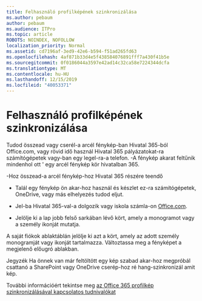 ```yaml
---
title: Felhasználó profilképének szinkronizálása
ms.author: pebaum
author: pebaum
ms.audience: ITPro
ms.topic: article
ROBOTS: NOINDEX, NOFOLLOW
localization_priority: Normal
ms.assetid: cd7196af-3ed9-42e6-b594-f51ad265fd63
ms.openlocfilehash: 4af871b33d4e5f438584076891fff7a430f41b5e
ms.sourcegitcommit: 0f0186044a3597e42ad14c32ca58e7224344dcfa
ms.translationtype: MT
ms.contentlocale: hu-HU
ms.lasthandoff: 12/15/2019
ms.locfileid: "40053371"
---
```

# <a name="sync-a-users-profile-picture"></a>Felhasználó profilképének szinkronizálása

Tudod összead vagy cserél-a arcél fénykép-ban Hivatal 365-ból Office.com, vagy rövid idő használ Hivatal 365 pályázatokat-ra számítógépetek vagy-ban egy legel-ra-a telefon. -A fénykép akarat feltűnik mindenhol ott ' egy arcél fénykép kör hivatalban 365.

-Hoz összead-a arcél fénykép-hoz Hivatal 365 részére teendő

- Talál egy fénykép ön akar-hoz használ és készlet ez-ra számítógépetek, OneDrive, vagy más elhelyezés tudod eljut.

- Jel-ba Hivatal 365-val-a dolgozik vagy iskola számla-on [Office.com](http://www.office.com).

- Jelölje ki a lap jobb felső sarkában lévő kört, amely a monogramot vagy a személy ikonját mutatja.

A saját fiókok ablaktáblán jelölje ki azt a kört, amely az adott személy monogramját vagy ikonját tartalmazza. Változtassa meg a fényképet a megjelenő előugró ablakban.

Jegyzék Ha önnek van már feltöltött egy kép szabad akar-hoz megpróbál csattanó a SharePoint vagy OneDrive cserép-hoz ré hang-szinkronizál amit kép.

További információért tekintse meg [az Office 365 profilkép szinkronizálásával kapcsolatos tudnivalókat](https://support.office.com/article/information-about-profile-picture-synchronization-in-office-365-20594d76-d054-4af4-a660-401133e3d48a)

